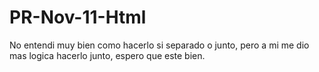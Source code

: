 # PR-Nov-11-Html
No entendi muy bien como hacerlo si separado o junto, pero a mi me dio mas logica hacerlo junto, espero que este bien. 
